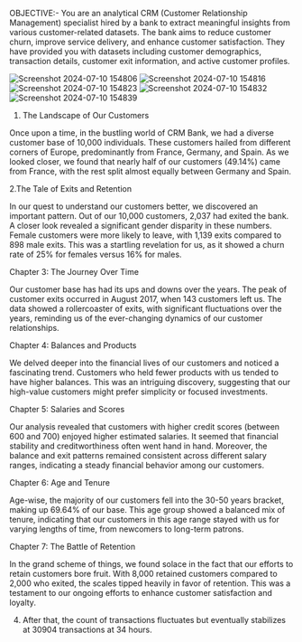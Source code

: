 OBJECTIVE:- You are an analytical CRM (Customer Relationship Management) specialist hired by a bank to extract meaningful insights from various customer-related datasets. 
The bank aims to reduce customer churn, improve service delivery, and enhance customer satisfaction.
They have provided you with datasets including customer demographics, transaction details, customer exit information, and active customer profiles.

![Screenshot 2024-07-10 154806](https://github.com/Hritiksinghraj/CRM-BANK-SQL/assets/147421383/839f06fc-e6c5-43f8-b53c-63469565b0f7)
![Screenshot 2024-07-10 154816](https://github.com/Hritiksinghraj/CRM-BANK-SQL/assets/147421383/f6a098fc-198b-4836-9305-33b452b9820d)
![Screenshot 2024-07-10 154823](https://github.com/Hritiksinghraj/CRM-BANK-SQL/assets/147421383/d7fee0d1-b83c-479f-ab33-fae0f1b9c5f1)
![Screenshot 2024-07-10 154832](https://github.com/Hritiksinghraj/CRM-BANK-SQL/assets/147421383/1f9e97d1-8548-4184-9de6-336d0e942d80)
![Screenshot 2024-07-10 154839](https://github.com/Hritiksinghraj/CRM-BANK-SQL/assets/147421383/bc0f9c9e-dad0-4ad6-8684-fe4ae6103d93)



1.   The Landscape of Our Customers

Once upon a time, in the bustling world of CRM Bank, we had a diverse customer base of 10,000 individuals. 
These customers hailed from different corners of Europe, predominantly from France, Germany, and Spain. As we looked closer, we found that nearly half of our customers (49.14%) came from France, with the rest split almost equally between Germany and Spain.




2.The Tale of Exits and Retention


 In our quest to understand our customers better, we discovered an important pattern. Out of our 10,000 customers,
2,037 had exited the bank. A closer look revealed a significant gender disparity in these numbers. Female customers were more likely
to leave, with 1,139 exits compared to 898 male exits. This was a startling revelation for us, as it showed a churn rate of 25% for females versus 16% for males.






Chapter 3: The Journey Over Time

Our customer base has had its ups and downs over the years. The peak of customer exits occurred in August 2017,
when 143 customers left us. The data showed a rollercoaster of exits, with significant fluctuations over the years, 
reminding us of the ever-changing dynamics of our customer relationships.


Chapter 4: Balances and Products

We delved deeper into the financial lives of our customers and noticed a fascinating trend. Customers who held fewer products with us tended to have higher balances. This was an intriguing discovery, suggesting that our high-value customers might prefer simplicity or focused investments.





Chapter 5: Salaries and Scores

Our analysis revealed that customers with higher credit scores (between 600 and 700) enjoyed higher estimated salaries. It seemed that financial stability and creditworthiness often went hand in hand. Moreover, the balance and exit patterns remained consistent across different salary ranges, indicating a steady financial behavior among our customers.

Chapter 6: Age and Tenure





Age-wise, the majority of our customers fell into the 30-50 years bracket, making up 69.64% of our base. This age group showed a balanced mix of tenure, indicating that our customers in this age range stayed with us for varying lengths of time, from newcomers to long-term patrons.





Chapter 7: The Battle of Retention

In the grand scheme of things, we found solace in the fact that our efforts to retain customers bore fruit. With 8,000 retained customers compared to 2,000 who exited, the scales tipped heavily in favor of retention. This was a testament to our ongoing efforts to enhance customer satisfaction and loyalty.










4. After that, the count of transactions fluctuates but eventually stabilizes at 30904 transactions at 34 hours.

